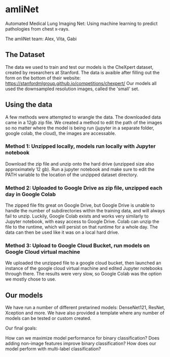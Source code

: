 # amliNet
Automated Medical Lung Imaging Net:
Using machine learning to predict pathologies from chest x-rays.

The amliNet team: Alex, Vita, Gabi

## The Dataset
The data we used to train and test our models is the CheXpert dataset, created by researchers at Stanford. The data is avaible after filling out the form on the bottom of their website: https://stanfordmlgroup.github.io/competitions/chexpert/ Our models all used the downsampled resolution images, called the 'small' set. 

## Using the data
A few methods were attempted to wrangle the data. The downloaded data came in a 12gb zip file. We created a method to edit the path of the images so no matter where the model is being run (jupyter in a separate folder, google colab, the cloud), the images are accessable.
### Method 1: Unzipped locally, models run locally with Jupyter notebook
Download the zip file and unzip onto the hard drive (unzipped size also approximately 12 gb). Run a jupyter notebook and make sure to edit the PATH variable to the location of the unzipped dataset directory.

### Method 2: Uploaded to Google Drive as zip file, unzipped each day in Google Colab
The zipped file fits great on Google Drive, but Google Drive is unable to handle the number of subdirectories within the training data, and will always fail to unzip. Luckily, Google Colab exists and works very similarly to Jupyter notebook, with easy access to Google Drive. Colab can unzip the file to the runtime, which will persist on that runtime for a whole day. The data can then be used like it was on a local hard drive.

### Method 3: Upload to Google Cloud Bucket, run models on Google Cloud virtual machine
We uploaded the unzipped file to a google cloud bucket, then launched an instance of the google cloud virtual machine and edited Jupyter notebooks through there. The results were very slow, so Google Colab was the option we mostly chose to use.

## Our models
We have run a number of different pretarined models: DenseNet121, ResNet, Xception and more. We have also provided a template where any number of models can be tested or custom created. 

Our final goals:

How can we maximize model performance for binary classification?
Does adding non-image features improve binary classification?
How does our model perform with multi-label classification?



